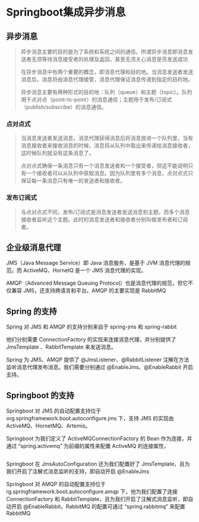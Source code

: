 # Springboot集成异步消息

## 异步消息

> 异步消息主要的目的是为了系统和系统之间的通信。所谓异步消息即消息发送者无须等待消息接受者的处理及返回，甚至无须关心消息是否发送成功
>
> 在异步消息中有两个重要的概念，即消息代理和目的地。当消息发送者发送消息后，消息将由消息代理接管，消息代理保证消息传递到指定的目的地。
>
> 异步消息主要有两种形式的目的地：队列（queue）和主题（topic）。队列用于点对点（point-to-point）的消息通信；主题用于发布/订阅式（publish/subscribe）的消息通信。

### 点对点式

>当消息发送者发送消息，消息代理获得消息后将消息放进一个队列里，当有消息接收者来接收消息的时候，消息将从队列中取出来传递给消息接收者，这时候队列就没有这条消息了。
>
>点对点式确保一条消息只有一个消息发送者和一个接受者，但这不能说明只有一个接收者可以从队列中获取消息。因为队列里有多个消息，点对点式只保证每一条消息只有唯一的发送者和接收者。

### 发布订阅式

>与点对点式不同，发布/订阅式是消息发送者发送消息到主题，而多个消息接收者监听这个主题。此时的消息发送者和接收者分别叫做发布者和订阅者。

## 企业级消息代理

JMS（Java Message Service）即 Java 消息服务，是基于 JVM 消息代理的规范。而 ActiveMQ、HornetQ 是一个 JMS 消息代理的实现。

AMQP（Advanced Message Queuing Protocol）也是消息代理的规范，但它不仅兼容 JMS，还支持跨语言和平台。AMQP 的主要实现是 RabbitMQ

## Spring 的支持

Spring 对 JMS 和 AMQP 的支持分别来自于 spring-jms 和 spring-rabbit

他们分别需要 ConnectionFactory 的实现来连接消息代理，并分别提供了 JmsTemplate 、RabbitTemplate 来发送消息。

Spring 为 JMS、AMQP 提供了 @JmsListener、@RabbitListener 注解在方法监听消息代理发布消息。我们需要分别通过 @EnableJms、@EnableRabbit 开启支持。

## Springboot 的支持

Springboot 对 JMS 的自动配置支持位于 org.springframework.boot.autoconfigure.jms 下，支持 JMS 的实现由 ActiveMQ、HornetMQ、Artemis。

Springboot 为我们定义了 ActiveMQConnectionFactory 的 Bean 作为连接，并通过 “spring.activemq” 为前缀的属性来配置 ActiveMQ 的连接属性，

```

```

Springboot 在 JmsAutoConfiguration 还为我们配置好了 JmsTemplate，且为我们开启了注解式消息监听的支持，即自动开启 @EnableJms

Springboot 对 AMQP 的自动配置支持位于 rg.springframework.boot.autoconfigure.amqp 下，他为我们配置了连接 ConnectionFactory 和 RabbitTemplate，且为我们开启了注解式消息监听，即自动开启 @EnableRabbit。RabbitMQ 的配置可通过 “spring.rabbitmq” 来配置 RabbitMQ

```

```


